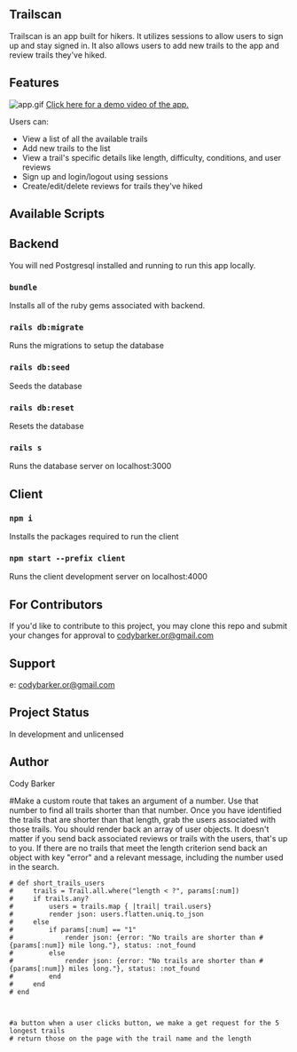 ## Trailscan

Trailscan is an app built for hikers. It utilizes sessions to allow users to sign up and stay signed in. It also allows users to add new trails to the app and review trails they've hiked.

## Features

<img src="public/Trailscan-GIF.gif" alt="app.gif">
<a href="https://youtu.be/exQ-k43C1ZE" alt="app video">Click here for a demo video of the app.</a>

Users can:

- View a list of all the available trails
- Add new trails to the list
- View a trail's specific details like length, difficulty, conditions, and user reviews
- Sign up and login/logout using sessions
- Create/edit/delete reviews for trails they've hiked

## Available Scripts

## Backend

You will ned Postgresql installed and running to run this app locally.

### `bundle`

Installs all of the ruby gems associated with backend.

### `rails db:migrate`

Runs the migrations to setup the database

### `rails db:seed`

Seeds the database

### `rails db:reset`

Resets the database

### `rails s`

Runs the database server on localhost:3000

## Client

### `npm i`

Installs the packages required to run the client

### `npm start --prefix client`

Runs the client development server on localhost:4000

## For Contributors
If you'd like to contribute to this project, you may clone this repo and submit your changes for approval to codybarker.or@gmail.com

##  Support
e: codybarker.or@gmail.com

## Project Status
In development and unlicensed

## Author
Cody Barker

 #Make a custom route that takes an argument of a number. Use that number to find all trails shorter than that number. Once you have identified the trails that are shorter than that length, grab the users associated with those trails. You should render back an array of user objects. It doesn't matter if you send back associated reviews or trails with the users, that's up to you. If there are no trails that meet the length criterion send back an object with key "error" and a relevant message, including the number used in the search.

    # def short_trails_users
    #     trails = Trail.all.where("length < ?", params[:num])
    #     if trails.any?
    #         users = trails.map { |trail| trail.users}
    #         render json: users.flatten.uniq.to_json
    #     else
    #         if params[:num] == "1"
    #             render json: {error: "No trails are shorter than #{params[:num]} mile long."}, status: :not_found
    #         else
    #             render json: {error: "No trails are shorter than #{params[:num]} miles long."}, status: :not_found
    #         end
    #     end
    # end



    #a button when a user clicks button, we make a get request for the 5 longest trails
    # return those on the page with the trail name and the length